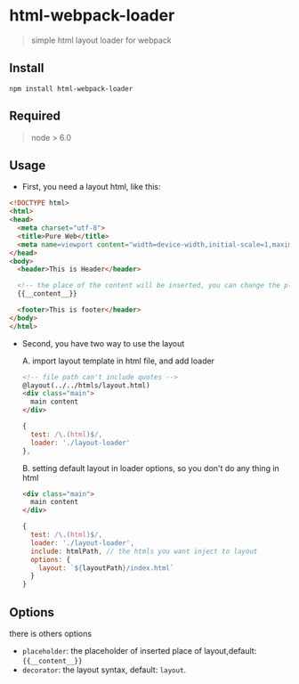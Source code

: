 # html-webpack-loader

> simple html layout loader for webpack

## Install

`npm install html-webpack-loader`

## Required

> node > 6.0

## Usage

- First, you need a layout html, like this:
```html
<!DOCTYPE html>
<html>
<head>
  <meta charset="utf-8">
  <title>Pure Web</title>
  <meta name=viewport content="width=device-width,initial-scale=1,maximum-scale=1,minimum-scale=1,user-scalable=no">
</head>
<body>
  <header>This is Header</header>

  <!-- the place of the content will be inserted, you can change the placeholder in loader options-->
  {{__content__}}

  <footer>This is footer</header>
</body>
</html>
```
- Second, you have two way to use the layout

  A. import layout template in html file, and add loader

  ```html
  <!-- file path can't include quotes -->
  @layout(../../htmls/layout.html)
  <div class="main">
    main content
  </div>
  ```
  ```javascript
  {
    test: /\.(html)$/,
    loader: './layout-loader'
  },
  ```
  B. setting default layout in loader options, so you don't do any thing in html
  ```html
  <div class="main">
    main content
  </div>
  ```
  ```javascript
  {
    test: /\.(html)$/,
    loader: './layout-loader',
    include: htmlPath, // the htmls you want inject to layout
    options: {
      layout: `${layoutPath}/index.html`
    }
  }
  ```

## Options

there is others options

* `placeholder`: the placeholder of inserted place of layout,default: `{{__content__}}`
* `decorator`: the layout syntax, default: `layout`.
